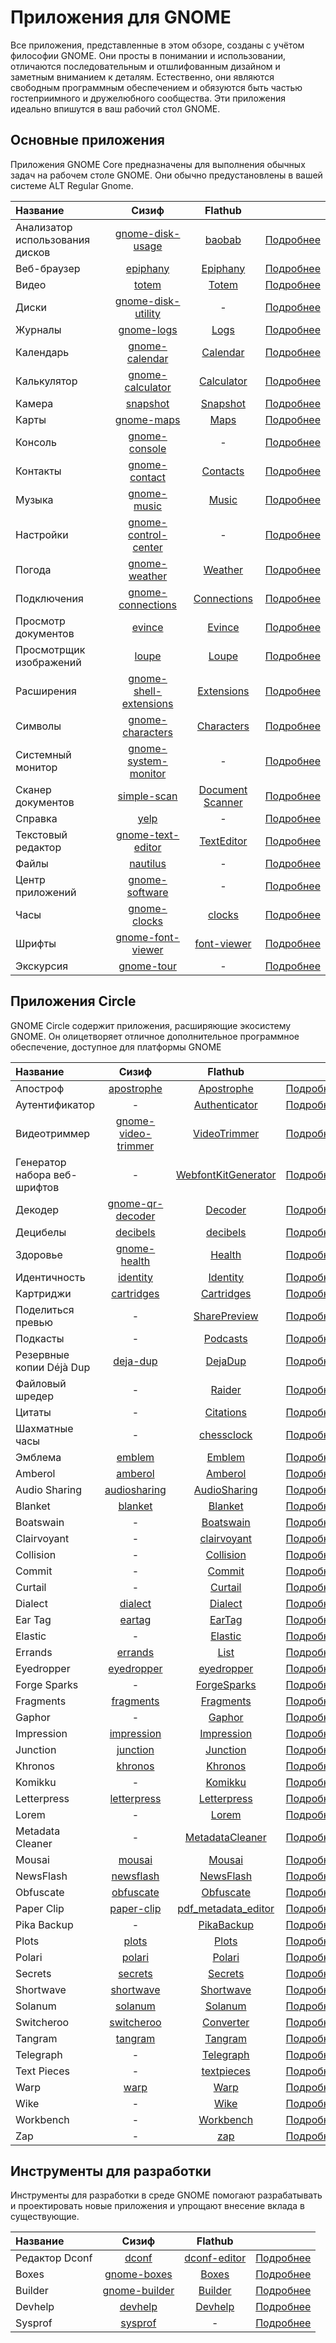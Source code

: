 # Приложения для GNOME

Все приложения, представленные в этом обзоре, созданы с учётом философии GNOME. Они просты в понимании и использовании, отличаются последовательным и отшлифованным дизайном и заметным вниманием к деталям. Естественно, они являются свободным программным обеспечением и обязуются быть частью гостеприимного и дружелюбного сообщества. Эти приложения идеально впишутся в ваш рабочий стол GNOME.

## Основные приложения

Приложения GNOME Core предназначены для выполнения обычных задач на рабочем столе GNOME. Они обычно предустановлены в вашей системе ALT Regular Gnome.

|            Название                |      Сизиф    |    Flathub ||
|:-----------------------------------|:-------------:|:--------------:|:--------------:|
|Анализатор использования дисков     |[gnome-disk-usage](https://packages.altlinux.org/ru/sisyphus/srpms/gnome-disk-usage/)  |[baobab](https://flathub.org/apps/org.gnome.baobab) |[Подробнее](https://apps.gnome.org/ru/Baobab/) |
|Веб-браузер                         |[epiphany](https://packages.altlinux.org/ru/sisyphus/srpms/epiphany/)|[Epiphany](https://flathub.org/apps/org.gnome.Epiphany)|[Подробнее](https://apps.gnome.org/ru/Epiphany/)|
|Видео                               |[totem](https://packages.altlinux.org/ru/sisyphus/srpms/totem/)|[Totem](https://flathub.org/apps/org.gnome.Totem)|[Подробнее](https://apps.gnome.org/ru/Totem/)|
|Диски                               |[gnome-disk-utility](https://packages.altlinux.org/ru/sisyphus/srpms/gnome-disk-utility/)|-|[Подробнее](https://apps.gnome.org/ru/DiskUtility/)|
|Журналы                             |[gnome-logs](https://packages.altlinux.org/ru/sisyphus/srpms/gnome-logs/)|[Logs](https://flathub.org/apps/org.gnome.Logs)|[Подробнее](https://apps.gnome.org/ru/Logs/)|
|Календарь                           |[gnome-calendar](https://packages.altlinux.org/ru/sisyphus/srpms/gnome-calendar/)|[Calendar](https://flathub.org/apps/org.gnome.Calendar)|[Подробнее](https://apps.gnome.org/ru/Calendar/)|
|Калькулятор                         |[gnome-calculator](https://packages.altlinux.org/ru/sisyphus/srpms/gnome-calculator/)|[Calculator](https://flathub.org/apps/org.gnome.Calculator)|[Подробнее](https://apps.gnome.org/ru/Calculator/)|
|Камера                              |[snapshot](https://packages.altlinux.org/ru/sisyphus/srpms/snapshot/)|[Snapshot](https://flathub.org/apps/org.gnome.Snapshot)|[Подробнее](https://apps.gnome.org/ru/Snapshot/)|
|Карты                               |[gnome-maps](https://packages.altlinux.org/ru/sisyphus/srpms/gnome-maps/)|[Maps](https://flathub.org/apps/org.gnome.Maps)|[Подробнее](https://apps.gnome.org/ru/Maps/)|
|Консоль                             |[gnome-console](https://packages.altlinux.org/ru/sisyphus/srpms/gnome-console/)|-|[Подробнее](https://apps.gnome.org/ru/Console/)|[Подробнее](https://apps.gnome.org/ru/Console/)|
|Контакты                            |[gnome-contact](https://packages.altlinux.org/ru/sisyphus/srpms/gnome-contacts/)|[Contacts](https://flathub.org/apps/org.gnome.Contacts)|[Подробнее](https://apps.gnome.org/ru/Contacts/)|[Подробнее](https://apps.gnome.org/ru/Contacts/)|
|Музыка                              |[gnome-music](https://packages.altlinux.org/ru/sisyphus/srpms/gnome-music/)|[Music](https://flathub.org/apps/org.gnome.Music)|[Подробнее](https://apps.gnome.org/ru/Music/)|
|Настройки                           |[gnome-control-center](https://packages.altlinux.org/ru/sisyphus/srpms/gnome-control-center/)|-|[Подробнее](https://apps.gnome.org/ru/Settings/)|
|Погода                              |[gnome-weather](https://packages.altlinux.org/ru/sisyphus/srpms/gnome-weather/)|[Weather](https://flathub.org/apps/org.gnome.Weather)|[Подробнее](https://apps.gnome.org/ru/Weather/)|
|Подключения                         |[gnome-connections](https://packages.altlinux.org/ru/sisyphus/srpms/gnome-connections/)|[Connections](https://flathub.org/apps/org.gnome.Connections)|[Подробнее](https://apps.gnome.org/ru/Connections/)|
|Просмотр документов                 |[evince](https://packages.altlinux.org/ru/sisyphus/srpms/evince/)|[Evince](https://flathub.org/apps/org.gnome.Evince)|[Подробнее](https://apps.gnome.org/ru/Evince/)|
|Просмотрщик изображений             |[loupe](https://packages.altlinux.org/ru/sisyphus/srpms/loupe/)|[Loupe](https://flathub.org/apps/org.gnome.Loupe)|[Подробнее](https://apps.gnome.org/ru/Loupe/)|
|Расширения                          |[gnome-shell-extensions](https://packages.altlinux.org/ru/sisyphus/srpms/gnome-shell-extensions/)|[Extensions](https://flathub.org/apps/org.gnome.Extensions)|[Подробнее](https://apps.gnome.org/ru/Extensions/)|
|Символы                             |[gnome-characters](https://packages.altlinux.org/ru/sisyphus/srpms/gnome-characters/)|[Characters](https://apps.gnome.org/ru/Characters/)|[Подробнее](https://apps.gnome.org/ru/Characters/)|
|Системный монитор                   |[gnome-system-monitor](https://packages.altlinux.org/ru/sisyphus/srpms/gnome-system-monitor/)|-|[Подробнее](https://apps.gnome.org/ru/GnomeSystemMonitor/)|
|Сканер документов                   |[simple-scan](https://packages.altlinux.org/ru/sisyphus/srpms/simple-scan/)|[Document Scanner](https://flathub.org/apps/org.gnome.SimpleScan)|[Подробнее](https://apps.gnome.org/ru/SimpleScan/)|[Подробнее](https://apps.gnome.org/ru/SimpleScan/)|
|Справка                             |[yelp](https://packages.altlinux.org/ru/sisyphus/srpms/yelp/)|-|[Подробнее](https://apps.gnome.org/ru/Yelp/)|
|Текстовый редактор                  |[gnome-text-editor](https://packages.altlinux.org/ru/sisyphus/srpms/gnome-text-editor/)|[TextEditor](https://flathub.org/apps/org.gnome.TextEditor)|[Подробнее](https://apps.gnome.org/ru/TextEditor/)|
|Файлы                               |[nautilus](https://packages.altlinux.org/ru/sisyphus/srpms/nautilus/)|-|[Подробнее](https://apps.gnome.org/ru/Nautilus/)|
|Центр приложений                    |[gnome-software](https://packages.altlinux.org/ru/sisyphus/srpms/gnome-software/)|-|[Подробнее](https://apps.gnome.org/ru/Software/)|[Подробнее](https://apps.gnome.org/ru/Software/)|
|Часы                                |[gnome-clocks](https://packages.altlinux.org/ru/sisyphus/srpms/gnome-clocks/)|[clocks](https://flathub.org/apps/org.gnome.clocks)|[Подробнее](https://apps.gnome.org/ru/Clocks/)|
|Шрифты                              |[gnome-font-viewer](https://packages.altlinux.org/ru/sisyphus/srpms/gnome-font-viewer/)|[font-viewer](https://flathub.org/apps/org.gnome.font-viewer)|[Подробнее](https://apps.gnome.org/ru/FontViewer/)|
|Экскурсия                           |[gnome-tour](https://packages.altlinux.org/ru/sisyphus/srpms/gnome-tour/)|-|[Подробнее](https://apps.gnome.org/ru/Tour/)|
## Приложения Circle
GNOME Circle содержит приложения, расширяющие экосистему GNOME. Он олицетворяет отличное дополнительное программное обеспечение, доступное для платформы GNOME

|            Название                |      Сизиф    |    Flathub ||
|:-----------------------------------|:-------------:|:--------------:|:--------------:|
|Апостроф                            |[apostrophe](https://packages.altlinux.org/ru/sisyphus/srpms/apostrophe/)|[Apostrophe](https://flathub.org/apps/org.gnome.gitlab.somas.Apostrophe)|[Подробнее](https://apps.gnome.org/ru/Apostrophe/)|
|Аутентификатор                      |-|[Authenticator](https://flathub.org/apps/com.belmoussaoui.Authenticator)|[Подробнее](https://apps.gnome.org/ru/Authenticator/)|
|Видеотриммер                        |[gnome-video-trimmer](https://packages.altlinux.org/ru/sisyphus/srpms/gnome-video-trimmer/)|[VideoTrimmer](https://flathub.org/apps/org.gnome.gitlab.YaLTeR.VideoTrimmer)|[Подробнее](https://apps.gnome.org/ru/VideoTrimmer/)|
|Генератор набора веб-шрифтов        |-|[WebfontKitGenerator](https://flathub.org/apps/com.rafaelmardojai.WebfontKitGenerator)|[Подробнее](https://apps.gnome.org/ru/WebfontKitGenerator/)|
|Декодер                             |[gnome-qr-decoder](https://packages.altlinux.org/ru/sisyphus/srpms/gnome-qr-decoder/)|[Decoder](https://flathub.org/apps/com.belmoussaoui.Decoder)|[Подробнее](https://packages.altlinux.org/ru/sisyphus/srpms/gnome-qr-decoder/)|
|Децибелы                            |[decibels](https://packages.altlinux.org/ru/sisyphus/srpms/decibels/)|[decibels](https://flathub.org/apps/com.vixalien.decibels)|[Подробнее](https://apps.gnome.org/ru/Decibels/)|
|Здоровье                            |[gnome-health](https://packages.altlinux.org/ru/sisyphus/srpms/gnome-health/)|[Health](https://flathub.org/apps/dev.Cogitri.Health)|[Подробнее](https://apps.gnome.org/ru/Health/)|
|Идентичность                        |[identity](https://packages.altlinux.org/ru/sisyphus/srpms/identity/)|[Identity](https://flathub.org/apps/org.gnome.gitlab.YaLTeR.Identity)|[Подробнее](https://apps.gnome.org/ru/Identity/)|
|Картриджи                           |[cartridges](https://packages.altlinux.org/ru/sisyphus/srpms/cartridges/)|[Cartridges](https://flathub.org/apps/hu.kramo.Cartridges)|[Подробнее](https://apps.gnome.org/ru/Cartridges/)|
|Поделиться превью                   |-|[SharePreview](https://flathub.org/apps/com.rafaelmardojai.SharePreview)|[Подробнее](https://apps.gnome.org/ru/SharePreview/)|
|Подкасты                            |-|[Podcasts](https://flathub.org/apps/org.gnome.Podcasts)|[Подробнее](https://apps.gnome.org/ru/Podcasts/)|
|Резервные копии Déjà Dup            |[deja-dup](https://packages.altlinux.org/ru/sisyphus/srpms/deja-dup/)|[DejaDup](https://flathub.org/apps/org.gnome.DejaDup)|[Подробнее](https://apps.gnome.org/ru/DejaDup/)|
|Файловый шредер                     |-|[Raider](https://flathub.org/apps/com.github.ADBeveridge.Raider)|[Подробнее](https://apps.gnome.org/ru/Raider/)|
|Цитаты                              |-|[Citations](https://flathub.org/apps/org.gnome.World.Citations)|[Подробнее](https://apps.gnome.org/ru/Citations/)|
|Шахматные часы                      |-|[chessclock](https://flathub.org/apps/com.clarahobbs.chessclock)|[Подробнее](https://apps.gnome.org/ru/Chessclock/)|
|Эмблема                             |[emblem](https://packages.altlinux.org/ru/sisyphus/srpms/emblem/)|[Emblem](https://flathub.org/apps/org.gnome.design.Emblem)|[Подробнее](https://apps.gnome.org/ru/Emblem/)|
|Amberol                             |[amberol](https://packages.altlinux.org/ru/sisyphus/srpms/amberol/)|[Amberol](https://flathub.org/apps/io.bassi.Amberol)|[Подробнее](https://apps.gnome.org/ru/Amberol/)|
|Audio Sharing                       |[audiosharing](https://packages.altlinux.org/ru/sisyphus/srpms/audiosharing/)|[AudioSharing](https://flathub.org/apps/de.haeckerfelix.AudioSharing)|[Подробнее](https://flathub.org/apps/de.haeckerfelix.AudioSharing)|[Подробнее](https://apps.gnome.org/ru/AudioSharing/)
|Blanket                             |[blanket](https://packages.altlinux.org/ru/sisyphus/srpms/blanket/)|[Blanket](https://flathub.org/apps/com.rafaelmardojai.Blanket)|[Подробнее](https://apps.gnome.org/ru/Blanket/)|
|Boatswain                           |-|[Boatswain](https://flathub.org/apps/com.feaneron.Boatswain)|[Подробнее](https://apps.gnome.org/ru/Boatswain/)|
|Clairvoyant                         |-|[clairvoyant](https://flathub.org/apps/com.github.cassidyjames.clairvoyant)|[Подробнее](https://flathub.org/apps/com.github.cassidyjames.clairvoyant)|
|Collision                           |-|[Collision](https://apps.gnome.org/ru/Collision/)|[Подробнее](https://apps.gnome.org/ru/Collision/)|
|Commit                              |-|[Commit](https://flathub.org/apps/re.sonny.Commit)|[Подробнее](https://apps.gnome.org/ru/Commit/)|
|Curtail                             |-|[Curtail](https://flathub.org/apps/com.github.huluti.Curtail)|[Подробнее](https://flathub.org/apps/com.github.huluti.Curtail)|
|Dialect                             |[dialect](https://packages.altlinux.org/ru/sisyphus/srpms/dialect/)|[Dialect](https://flathub.org/apps/app.drey.Dialect)|[Подробнее](https://apps.gnome.org/ru/Dialect/)|
|Ear Tag                             |[eartag](https://packages.altlinux.org/ru/sisyphus/srpms/eartag/)|[EarTag](https://flathub.org/apps/app.drey.EarTag)|[Подробнее](https://apps.gnome.org/ru/EarTag/)|
|Elastic                             |-|[Elastic](https://flathub.org/apps/app.drey.Elastic)|[Подробнее](https://apps.gnome.org/ru/Elastic/)|
|Errands                             |[errands](https://packages.altlinux.org/ru/sisyphus/srpms/errands/)|[List](https://flathub.org/apps/io.github.mrvladus.List)|[Подробнее](https://apps.gnome.org/ru/List/)|
|Eyedropper                          |[eyedropper](https://packages.altlinux.org/ru/sisyphus/srpms/eyedropper/)|[eyedropper](https://flathub.org/apps/com.github.finefindus.eyedropper)|[Подробнее]()|
|Forge Sparks                        |-|[ForgeSparks](https://flathub.org/apps/com.mardojai.ForgeSparks)|[Подробнее](https://apps.gnome.org/ru/ForgeSparks/)|
|Fragments                           |[fragments](https://apps.gnome.org/ru/Fragments/)|[Fragments](https://flathub.org/apps/de.haeckerfelix.Fragments)|[Подробнее](https://apps.gnome.org/ru/Fragments/)|
|Gaphor                              |-|[Gaphor](https://flathub.org/apps/org.gaphor.Gaphor)|[Подробнее](https://apps.gnome.org/ru/Gaphor/)|
|Impression                          |[impression](https://packages.altlinux.org/ru/sisyphus/srpms/impression/)|[Impression](https://flathub.org/apps/io.gitlab.adhami3310.Impression)|[Подробнее](https://apps.gnome.org/ru/Impression/)|
|Junction                            |[junction](https://packages.altlinux.org/ru/sisyphus/srpms/junction/)|[Junction](https://flathub.org/apps/re.sonny.Junction)|[Подробнее](https://apps.gnome.org/ru/Junction/)|
|Khronos                             |[khronos](https://packages.altlinux.org/ru/sisyphus/srpms/khronos/)|[Khronos](https://flathub.org/apps/io.github.lainsce.Khronos)|[Подробнее](https://apps.gnome.org/ru/Khronos/)|
|Komikku                             |-|[Komikku](https://flathub.org/apps/info.febvre.Komikku)|[Подробнее](https://apps.gnome.org/ru/Komikku/)|
|Letterpress                         |[letterpress](https://packages.altlinux.org/ru/sisyphus/srpms/letterpress/)|[Letterpress](https://flathub.org/apps/io.gitlab.gregorni.Letterpress)|[Подробнее](https://apps.gnome.org/ru/Letterpress/)|
|Lorem                               |-|[Lorem](https://flathub.org/apps/org.gnome.design.Lorem)|[Подробнее](https://apps.gnome.org/ru/Lorem/)|
|Metadata Cleaner                    |-|[MetadataCleaner](https://flathub.org/apps/fr.romainvigier.MetadataCleaner)|[Подробнее](https://apps.gnome.org/ru/MetadataCleaner/)|
|Mousai                              |[mousai](https://packages.altlinux.org/ru/sisyphus/srpms/mousai/)|[Mousai](https://flathub.org/apps/io.github.seadve.Mousai)|[Подробнее](https://apps.gnome.org/ru/Mousai/)|
|NewsFlash                           |[newsflash](https://apps.gnome.org/ru/NewsFlash/)|[NewsFlash](https://flathub.org/apps/io.gitlab.news_flash.NewsFlash)|[Подробнее](https://apps.gnome.org/ru/NewsFlash/)|
|Obfuscate                           |[obfuscate](https://packages.altlinux.org/ru/sisyphus/srpms/obfuscate/)|[Obfuscate](https://flathub.org/apps/com.belmoussaoui.Obfuscate)|[Подробнее](https://apps.gnome.org/ru/Obfuscate/)|
|Paper Clip                          |[paper-clip](https://packages.altlinux.org/ru/sisyphus/srpms/paper-clip/)|[pdf_metadata_editor](https://flathub.org/apps/io.github.diegoivan.pdf_metadata_editor)|[Подробнее](https://apps.gnome.org/ru/PdfMetadataEditor/)|
|Pika Backup                         |-|[PikaBackup](https://flathub.org/apps/org.gnome.World.PikaBackup)|[Подробнее](https://apps.gnome.org/ru/PikaBackup/)|
|Plots                               |[plots](https://packages.altlinux.org/ru/sisyphus/srpms/plots/)|[Plots](https://flathub.org/apps/com.github.alexhuntley.Plots)|[Подробнее](https://apps.gnome.org/ru/Plots/)|
|Polari                              |[polari](https://packages.altlinux.org/ru/sisyphus/srpms/polari/)|[Polari](https://flathub.org/apps/org.gnome.Polari)|[Подробнее](https://apps.gnome.org/ru/Polari/)|
|Secrets                             |[secrets](https://packages.altlinux.org/ru/sisyphus/srpms/secrets/)|[Secrets](https://flathub.org/apps/org.gnome.World.Secrets)|[Подробнее](https://apps.gnome.org/ru/Secrets/)|
|Shortwave                           |[shortwave](https://packages.altlinux.org/ru/sisyphus/srpms/shortwave/)|[Shortwave](https://flathub.org/apps/de.haeckerfelix.Shortwave)|[Подробнее](https://apps.gnome.org/ru/Shortwave/)|
|Solanum                             |[solanum](https://packages.altlinux.org/ru/sisyphus/srpms/solanum/)|[Solanum](https://flathub.org/apps/org.gnome.Solanum)|[Подробнее](https://apps.gnome.org/ru/Solanum/)|
|Switcheroo                          |[switcheroo](https://packages.altlinux.org/ru/sisyphus/srpms/switcheroo/)|[Converter](https://flathub.org/apps/io.gitlab.adhami3310.Converter)|[Подробнее](https://apps.gnome.org/ru/Converter/)|
|Tangram                             |[tangram](https://packages.altlinux.org/ru/sisyphus/srpms/tangram/)|[Tangram](https://flathub.org/apps/re.sonny.Tangram)|[Подробнее](https://apps.gnome.org/ru/Tangram/)|
|Telegraph                           |-|[Telegraph](https://flathub.org/apps/io.github.fkinoshita.Telegraph)|[Подробнее](https://apps.gnome.org/ru/Telegraph/)|
|Text Pieces                         |-|[textpieces](https://flathub.org/apps/com.github.liferooter.textpieces)|[Подробнее](https://apps.gnome.org/ru/Textpieces/)|
|Warp                                |[warp](https://packages.altlinux.org/ru/sisyphus/srpms/warp/)|[Warp](https://flathub.org/apps/app.drey.Warp)|[Подробнее](https://apps.gnome.org/ru/Warp/)|
|Wike                                |-|[Wike](https://flathub.org/apps/com.github.hugolabe.Wike)|[Подробнее](https://apps.gnome.org/ru/Wike/)|
|Workbench                           |-|[Workbench](https://flathub.org/apps/re.sonny.Workbench)|[Подробнее](https://apps.gnome.org/ru/Workbench/)|
|Zap                                 |-|[zap](https://flathub.org/apps/fr.romainvigier.zap)|[Подробнее](https://apps.gnome.org/ru/Zap/)|

## Инструменты для разработки
Инструменты для разработки в среде GNOME помогают разрабатывать и проектировать новые приложения и упрощают внесение вклада в существующие.

|            Название                |      Сизиф    |    Flathub ||
|:-----------------------------------|:-------------:|:--------------:|:--------------:|
|Редактор Dconf                      |[dconf](https://packages.altlinux.org/ru/sisyphus/srpms/dconf/)|[dconf-editor](https://flathub.org/apps/ca.desrt.dconf-editor)|[Подробнее](https://apps.gnome.org/ru/DconfEditor/)|
|Boxes                               |[gnome-boxes](https://packages.altlinux.org/ru/sisyphus/srpms/gnome-boxes/)|[Boxes](https://flathub.org/apps/org.gnome.Boxes)|[Подробнее](https://apps.gnome.org/ru/Boxes/)|
|Builder                             |[gnome-builder](https://packages.altlinux.org/ru/sisyphus/srpms/gnome-builder/)|[Builder](https://flathub.org/apps/org.gnome.Builder)|[Подробнее](https://apps.gnome.org/ru/Builder/)|
|Devhelp                             |[devhelp](https://packages.altlinux.org/ru/sisyphus/srpms/devhelp/)|[Devhelp](https://flathub.org/apps/org.gnome.Devhelp)|[Подробнее](https://apps.gnome.org/ru/Devhelp/)|
|Sysprof                             |[sysprof](https://packages.altlinux.org/ru/sisyphus/srpms/sysprof/)|-|[Подробнее](https://apps.gnome.org/ru/Sysprof/)|